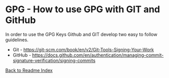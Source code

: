 # GPG - How to use GPG with GIT and GitHub

In order to use the GPG Keys Github and GIT develop two easy to follow guidelines.

- Git - <https://git-scm.com/book/en/v2/Git-Tools-Signing-Your-Work>
- GitHub - <https://docs.github.com/en/authentication/managing-commit-signature-verification/signing-commits>

[Back to Readme Index](../README.md)
